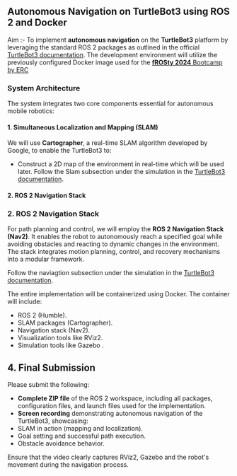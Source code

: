 ## Autonomous Navigation on TurtleBot3 using ROS 2 and Docker

Aim :- To implement **autonomous navigation** on the **TurtleBot3** platform by leveraging the standard ROS 2 packages as outlined in the official [TurtleBot3 documentation](https://emanual.robotis.com/docs/en/platform/turtlebot3/overview/). The development environment will utilize the previously configured Docker image used for the [**fROSty 2024** Bootcamp by ERC](https://github.com/erciitb/fROSty-winter-2024)

### System Architecture

The system integrates two core components essential for autonomous mobile robotics:

#### 1. Simultaneous Localization and Mapping (SLAM)
We will use **Cartographer**, a real-time SLAM algorithm developed by Google, to enable the TurtleBot3 to:

- Construct a 2D map of the environment in real-time which will be used later.
Follow the Slam subsection under the simulation in the [TurtleBot3 documentation](https://emanual.robotis.com/docs/en/platform/turtlebot3/overview/).

#### 2. ROS 2 Navigation Stack
### 2. ROS 2 Navigation Stack
For path planning and control, we will employ the **ROS 2 Navigation Stack (Nav2)**. It enables the robot to autonomously reach a specified goal while avoiding obstacles and reacting to dynamic changes in the environment. The stack integrates motion planning, control, and recovery mechanisms into a modular framework.

Follow the naviagtion subsection under the simulation in the [TurtleBot3 documentation](https://emanual.robotis.com/docs/en/platform/turtlebot3/overview/).


The entire implementation will be containerized using Docker. The container will include:

- ROS 2 (Humble).
- SLAM packages (Cartographer).
- Navigation stack (Nav2).
- Visualization tools like RViz2.
- Simulation tools like Gazebo .

## 4. Final Submission

Please submit the following:

- **Complete ZIP file** of the ROS 2 workspace, including all packages, configuration files, and launch files used for the implementation.
-  **Screen recording** demonstrating autonomous navigation of the TurtleBot3, showcasing:
  - SLAM in action (mapping and localization).
  - Goal setting and successful path execution.
  - Obstacle avoidance behavior.

Ensure that the video clearly captures RViz2, Gazebo and the robot's movement during the navigation process.


